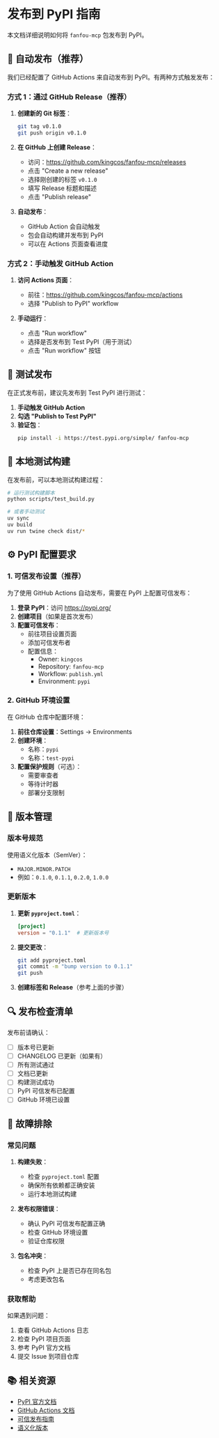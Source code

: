 # 发布到 PyPI 指南

本文档详细说明如何将 `fanfou-mcp` 包发布到 PyPI。

## 🚀 自动发布（推荐）

我们已经配置了 GitHub Actions 来自动发布到 PyPI。有两种方式触发发布：

### 方式 1：通过 GitHub Release（推荐）

1. **创建新的 Git 标签**：
   ```bash
   git tag v0.1.0
   git push origin v0.1.0
   ```

2. **在 GitHub 上创建 Release**：
   - 访问：https://github.com/kingcos/fanfou-mcp/releases
   - 点击 "Create a new release"
   - 选择刚创建的标签 `v0.1.0`
   - 填写 Release 标题和描述
   - 点击 "Publish release"

3. **自动发布**：
   - GitHub Action 会自动触发
   - 包会自动构建并发布到 PyPI
   - 可以在 Actions 页面查看进度

### 方式 2：手动触发 GitHub Action

1. **访问 Actions 页面**：
   - 前往：https://github.com/kingcos/fanfou-mcp/actions
   - 选择 "Publish to PyPI" workflow

2. **手动运行**：
   - 点击 "Run workflow"
   - 选择是否发布到 Test PyPI（用于测试）
   - 点击 "Run workflow" 按钮

## 🧪 测试发布

在正式发布前，建议先发布到 Test PyPI 进行测试：

1. **手动触发 GitHub Action**
2. **勾选 "Publish to Test PyPI"**
3. **验证包**：
   ```bash
   pip install -i https://test.pypi.org/simple/ fanfou-mcp
   ```

## 🔧 本地测试构建

在发布前，可以本地测试构建过程：

```bash
# 运行测试构建脚本
python scripts/test_build.py

# 或者手动测试
uv sync
uv build
uv run twine check dist/*
```

## ⚙️ PyPI 配置要求

### 1. 可信发布设置（推荐）

为了使用 GitHub Actions 自动发布，需要在 PyPI 上配置可信发布：

1. **登录 PyPI**：访问 https://pypi.org/
2. **创建项目**（如果是首次发布）
3. **配置可信发布**：
   - 前往项目设置页面
   - 添加可信发布者
   - 配置信息：
     - Owner: `kingcos`
     - Repository: `fanfou-mcp`
     - Workflow: `publish.yml`
     - Environment: `pypi`

### 2. GitHub 环境设置

在 GitHub 仓库中配置环境：

1. **前往仓库设置**：Settings → Environments
2. **创建环境**：
   - 名称：`pypi`
   - 名称：`test-pypi`
3. **配置保护规则**（可选）：
   - 需要审查者
   - 等待计时器
   - 部署分支限制

## 📝 版本管理

### 版本号规范

使用语义化版本（SemVer）：
- `MAJOR.MINOR.PATCH`
- 例如：`0.1.0`, `0.1.1`, `0.2.0`, `1.0.0`

### 更新版本

1. **更新 `pyproject.toml`**：
   ```toml
   [project]
   version = "0.1.1"  # 更新版本号
   ```

2. **提交更改**：
   ```bash
   git add pyproject.toml
   git commit -m "bump version to 0.1.1"
   git push
   ```

3. **创建标签和 Release**（参考上面的步骤）

## 🔍 发布检查清单

发布前请确认：

- [ ] 版本号已更新
- [ ] CHANGELOG 已更新（如果有）
- [ ] 所有测试通过
- [ ] 文档已更新
- [ ] 构建测试成功
- [ ] PyPI 可信发布已配置
- [ ] GitHub 环境已设置

## 🚨 故障排除

### 常见问题

1. **构建失败**：
   - 检查 `pyproject.toml` 配置
   - 确保所有依赖都正确安装
   - 运行本地测试构建

2. **发布权限错误**：
   - 确认 PyPI 可信发布配置正确
   - 检查 GitHub 环境设置
   - 验证仓库权限

3. **包名冲突**：
   - 检查 PyPI 上是否已存在同名包
   - 考虑更改包名

### 获取帮助

如果遇到问题：
1. 查看 GitHub Actions 日志
2. 检查 PyPI 项目页面
3. 参考 PyPI 官方文档
4. 提交 Issue 到项目仓库

## 📚 相关资源

- [PyPI 官方文档](https://packaging.python.org/)
- [GitHub Actions 文档](https://docs.github.com/en/actions)
- [可信发布指南](https://docs.pypi.org/trusted-publishers/)
- [语义化版本](https://semver.org/) 